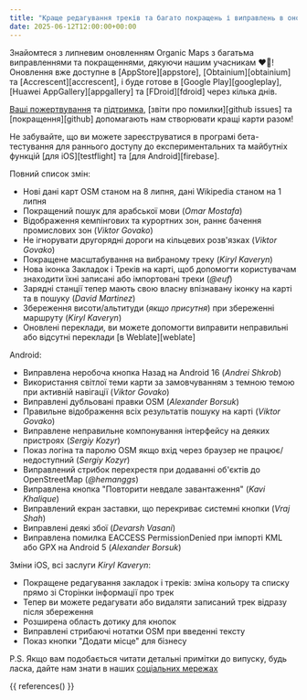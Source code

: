 ```yaml
---
title: "Краще редагування треків та багато покращень і виправлень в оновленні Organic Maps липень 2025"
date: 2025-06-12T12:00:00+00:00
---
```


Знайомтеся з липневим оновленням Organic Maps з багатьма виправленнями та покращеннями, дякуючи нашим учасникам ❤️💪! Оновлення вже доступне в [AppStore][appstore], [Obtainium][obtainium] та [Accrescent][accrescent], і буде готове в [Google Play][googleplay], [Huawei AppGallery][appgallery] та [FDroid][fdroid] через кілька днів.

[Ваші пожертвування](@/donate/index.md) та [підтримка](@/contribute/index.md), [звіти про помилки][github issues] та [покращення][github] допомагають нам створювати кращі карти разом!

Не забувайте, що ви можете зареєструватися в програмі бета-тестування для раннього доступу до експериментальних та майбутніх функцій [для iOS][testflight] та [для Android][firebase].

Повний список змін:
- Нові дані карт OSM станом на 8 липня, дані Wikipedia станом на 1 липня
- Покращений пошук для арабської мови (_Omar Mostafa_)
- Відображення кемпінгових та курортних зон, раннє бачення промислових зон (_Viktor Govako_)
- Не ігнорувати другорядні дороги на кільцевих розв'язках (_Viktor Govako_)
- Покращене масштабування на вибраному треку (_Kiryl Kaveryn_)
- Нова іконка Закладок і Треків на карті, щоб допомогти користувачам знаходити їхні записані або імпортовані треки (_@euf_)
- Зарядні станції тепер мають свою власну впізнавану іконку на карті та в пошуку (_David Martinez_)
- Збереження висоти/альтитуди (_якщо присутня_) при збереженні маршруту (_Kiryl Kaveryn_)
- Оновлені переклади, ви можете допомогти виправити неправильні або відсутні переклади [в Weblate][weblate]

Android:
- Виправлена неробоча кнопка Назад на Android 16 (_Andrei Shkrob_)
- Використання світлої теми карти за замовчуванням з темною темою при активній навігації (_Viktor Govako_)
- Виправлені дубльовані правки OSM (_Alexander Borsuk_)
- Правильне відображення всіх результатів пошуку на карті (_Viktor Govako_)
- Виправлене неправильне компонування інтерфейсу на деяких пристроях (_Sergiy Kozyr_)
- Показ логіна та паролю OSM якщо вхід через браузер не працює/недоступний (_Sergiy Kozyr_)
- Виправлений стрибок перехрестя при додаванні об'єктів до OpenStreetMap (_@hemanggs_)
- Виправлена кнопка "Повторити невдале завантаження" (_Kavi Khalique_)
- Виправлений екран заставки, що перекриває системні кнопки (_Vraj Shah_)
- Виправлені деякі збої (_Devarsh Vasani_)
- Виправлена помилка EACCESS PermissionDenied при імпорті KML або GPX на Android 5 (_Alexander Borsuk_)

Зміни iOS, всі заслуги _Kiryl Kaveryn_:
- Покращене редагування закладок і треків: зміна кольору та списку прямо зі Сторінки інформації про трек
- Тепер ви можете редагувати або видаляти записаний трек відразу після збереження
- Розширена область дотику для кнопок
- Виправлені стрибаючі нотатки OSM при введенні тексту
- Показ кнопки "Додати місце" для бізнесу

P.S. Якщо вам подобається читати детальні примітки до випуску, будь ласка, дайте нам знати в наших [соціальних мережах](/#community)

{{ references() }}
